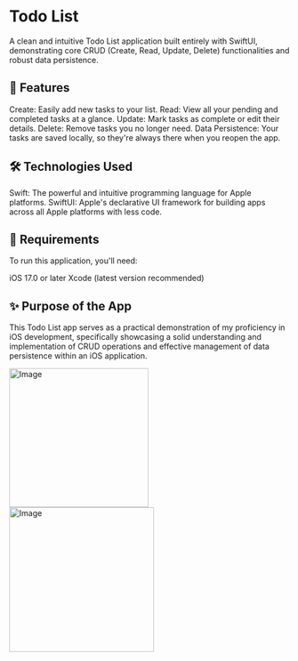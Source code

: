 # Todo List

A clean and intuitive Todo List application built entirely with SwiftUI, demonstrating core CRUD (Create, Read, Update, Delete) functionalities and robust data persistence.

## 🚀 Features
Create: Easily add new tasks to your list.
Read: View all your pending and completed tasks at a glance.
Update: Mark tasks as complete or edit their details.
Delete: Remove tasks you no longer need.
Data Persistence: Your tasks are saved locally, so they're always there when you reopen the app.

## 🛠️ Technologies Used
Swift: The powerful and intuitive programming language for Apple platforms.
SwiftUI: Apple's declarative UI framework for building apps across all Apple platforms with less code.

## 📱 Requirements
To run this application, you'll need:

iOS 17.0 or later
Xcode (latest version recommended)

## ✨ Purpose of the App
This Todo List app serves as a practical demonstration of my proficiency in iOS development, specifically showcasing a solid understanding and implementation of CRUD operations and
effective management of data persistence within an iOS application.


<img width="250" alt="Image" src="https://github.com/user-attachments/assets/b84176fe-f006-4ac3-976e-3a56c368a183" />
<img width="260" alt="Image" src="https://github.com/user-attachments/assets/37c366cf-e253-4b83-8031-3204cb8664b3" />

